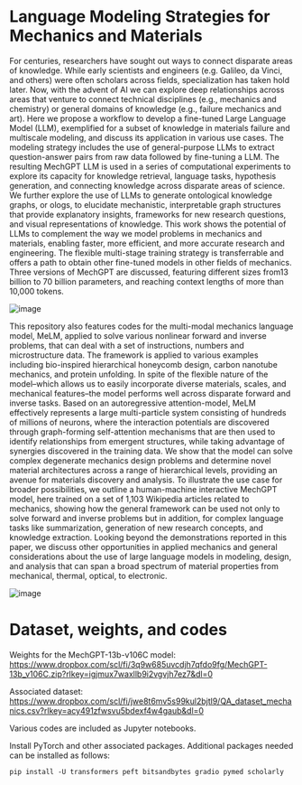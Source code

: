 # Language Modeling Strategies for Mechanics and Materials

For centuries, researchers have sought out ways to connect disparate areas of knowledge. While early scientists and engineers (e.g. Galileo, da Vinci, and others) were often scholars across fields, specialization has taken hold later. Now, with the advent of AI we can explore deep relationships across areas that venture to connect technical disciplines (e.g., mechanics and chemistry) or general domains of knowledge (e.g., failure mechanics and art). Here we propose a workflow to develop a fine-tuned Large Language Model (LLM), exemplified for a subset of knowledge in materials failure and multiscale modeling, and discuss its application in various use cases. The modeling strategy includes the use of general-purpose LLMs to extract question-answer pairs from raw data followed by fine-tuning a LLM. The resulting MechGPT LLM is used in a series of computational experiments to explore its capacity for knowledge retrieval, language tasks, hypothesis generation, and connecting knowledge across disparate areas of science. We further explore the use of LLMs to generate ontological knowledge graphs, or ologs, to elucidate mechanistic, interpretable graph structures that provide explanatory insights, frameworks for new research questions, and visual representations of knowledge.  This work shows the potential of LLMs to complement the way we model problems in mechanics and materials, enabling faster, more efficient, and more accurate research and engineering. The flexible multi-stage training strategy is transferrable and offers a path to obtain other fine-tuned models in other fields of mechanics. Three versions of MechGPT are discussed, featuring different sizes from13 billion to 70 billion parameters, and reaching context lengths of more than 10,000 tokens. 

![image](https://github.com/lamm-mit/MeLM/assets/101393859/6378fc94-198c-4a50-95ce-52ff88e0d8de)

This repository also features codes for the multi-modal mechanics language model, MeLM, applied to solve various nonlinear forward and inverse problems, that can deal with a set of instructions, numbers and microstructure data. The framework is applied to various examples including bio-inspired hierarchical honeycomb design, carbon nanotube mechanics, and protein unfolding. In spite of the flexible nature of the model–which allows us to easily incorporate diverse materials, scales, and mechanical features–the model performs well across disparate forward and inverse tasks. Based on an autoregressive attention-model, MeLM effectively represents a large multi-particle system consisting of hundreds of millions of neurons, where the interaction potentials are discovered through graph-forming self-attention mechanisms that are then used to identify relationships from emergent structures, while taking advantage of synergies discovered in the training data. We show that the model can solve complex degenerate mechanics design problems and determine novel material architectures across a range of hierarchical levels, providing an avenue for materials discovery and analysis. To illustrate the use case for broader possibilities, we outline a human-machine interactive MechGPT model, here trained on a set of 1,103 Wikipedia articles related to mechanics, showing how the general framework can be used not only to solve forward and inverse problems but in addition, for complex language tasks like summarization, generation of new research concepts, and knowledge extraction. Looking beyond the demonstrations reported in this paper, we discuss other opportunities in applied mechanics and general considerations about the use of large language models in modeling, design, and analysis that can span a broad spectrum of material properties from mechanical, thermal, optical, to electronic.

![image](https://github.com/lamm-mit/MeLM/assets/101393859/8191f1a0-1f4c-4221-96b1-0680a1c2d57d)

# Dataset, weights, and codes

Weights for the MechGPT-13b-v106C model: https://www.dropbox.com/scl/fi/3q9w685uvcdjh7qfdo9fg/MechGPT-13b_v106C.zip?rlkey=igjmux7waxllb9i2vgvjh7ez7&dl=0 

Associated dataset: https://www.dropbox.com/scl/fi/jwe8t6mv5s99kul2bjtl9/QA_dataset_mechanics.csv?rlkey=acy491zfwsvu5bdexf4w4gaub&dl=0 

Various codes are included as Jupyter notebooks.

Install PyTorch and other associated packages. Additional packages needed can be installed as follows:

```
pip install -U transformers peft bitsandbytes gradio pymed scholarly
```
